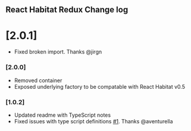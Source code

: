 ## React Habitat Redux Change log

# [2.0.1]

- Fixed broken import. Thanks @jirgn

### [2.0.0]

- Removed container
- Exposed underlying factory to be compatable with React Habitat v0.5

### [1.0.2]

- Updated readme with TypeScript notes
- Fixed issues with type script definitions [#1](https://github.com/DeloitteDigitalAPAC/react-habitat-redux/issues/1). Thanks @aventurella
